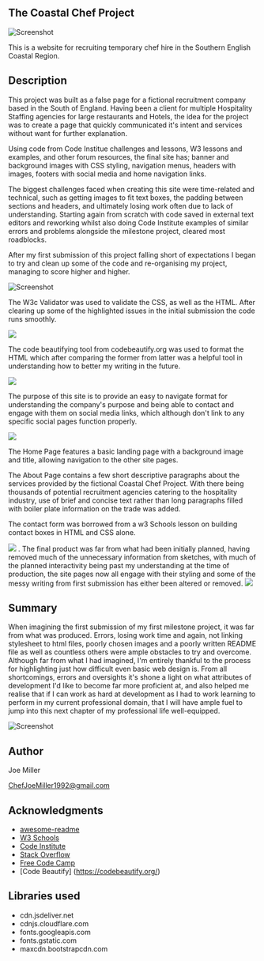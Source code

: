 ## The Coastal Chef Project

![Screenshot](coastal-chef-header-image.png)

This is a website for recruiting temporary chef hire in the Southern English Coastal Region.

## Description

This project was built as a false page for a fictional recruitment company based in the South of England. 
Having been a client for multiple Hospitality Staffing agencies for large restaurants and Hotels, the idea for the 
project was to create a page that quickly communicated it's intent and services without want for further explanation.

Using code from Code Institue challenges and lessons, W3 lessons and examples, and other forum resources, the final site has; 
banner and background images with CSS styling, navigation menus, headers with images, footers with social media and home navigation links.

The biggest challenges faced when creating this site were time-related and technical, such as getting images to fit text boxes, the padding between sections and headers, and ultimately losing work often due to lack of understanding. Starting again from scratch with code saved in external text editors and reworking whilst also doing Code Institute examples of similar errors and problems alongside the milestone project, cleared most roadblocks.  

After my first submission of this project falling short of expectations I began to try and clean up some of the code and re-organising my project, managing to score higher and higher.

![Screenshot](light-house-screenshot-1.png)

The W3c Validator was used to validate the CSS, as well as the HTML. After clearing up some of the highlighted issues in the initial submission the code runs smoothly.  

<img src="w3c-validator-screenshot.png"/>


The code beautifying tool from codebeautify.org was used to format the HTML which after comparing the former from latter was a helpful tool in understanding how to better my writing in the future.


<img src="html-formatter-screenshot.png"/>

The purpose of this site is to provide an easy to navigate format for understanding the company's purpose and being able to contact and engage with them on social media links, which although don't link to any specific social pages function properly.

<img src="social-link-screenshot.png"/>

The Home Page features a basic landing page with a background image and title, allowing navigation
to the other site pages. 

The About Page contains a few short descriptive paragraphs about the services provided by the fictional Coastal Chef Project.
With there being thousands of potential recruitment agencies catering to the hospitality industry, use of brief and concise text 
rather than long paragraphs filled with boiler plate information on the trade was added.

The contact form was borrowed from a w3 Schools lesson on building contact boxes in HTML and CSS alone. 

<img src="contact-form-screenshot.png"/>
. 
The final product was far from what had been initially planned, having removed much of the unnecessary information from sketches, with much of the planned interactivity being past my understanding at the time of production, the site pages now all engage with their styling and some of the messy writing from first submission has either been altered or removed. 


<img src="wireframe-screenshot.png"/>


## Summary

When imagining the first submission of my first milestone project, it was far from what was produced. Errors, losing work time and again, not linking stylesheet to html files, poorly chosen images and a poorly written README file as well as countless others were ample obstacles to try and overcome. Although far from what I had imagined, I'm entirely thankful to the process for highlighting just how difficult even basic web design is. From all shortcomings, errors and oversights it's shone a light on what attributes of development I'd like to become far more proficient at, and also helped me realise that if I can work as hard at development as I had to work learning to perform in my current professional domain, that I will have ample fuel to jump into this next chapter of my professional life well-equipped.   

![Screenshot](coastal-chef-header-image.png)



## Author


Joe Miller  

ChefJoeMiller1992@gmail.com

## Acknowledgments

* [awesome-readme](https://github.com/matiassingers/awesome-readme)
* [W3 Schools](https://www.w3schools.com/css)
* [Code Institute](https://learn.codeinstitute.net/)
* [Stack Overflow](https://stackoverflow.com/questions)
* [Free Code Camp](https://www.freecodecamp.org/)
* [Code Beautify] (https://codebeautify.org/)


## Libraries used
* cdn.jsdeliver.net
* cdnjs.cloudflare.com
* fonts.googleapis.com
* fonts.gstatic.com
* maxcdn.bootstrapcdn.com
